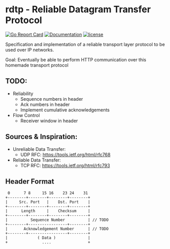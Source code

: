 # rdtp - Reliable Datagram Transfer Protocol

[![Go Report Card](https://goreportcard.com/badge/github.com/adrianosela/rdtp)](https://goreportcard.com/report/github.com/adrianosela/rdtp)
[![Documentation](https://godoc.org/github.com/adrianosela/rdtp?status.svg)](https://godoc.org/github.com/adrianosela/rdtp)
[![license](https://img.shields.io/github/license/adrianosela/rdtp.svg)](https://github.com/adrianosela/rdtp/blob/master/LICENSE)

Specification and implementation of a reliable transport layer protocol to be used over IP networks.

Goal: Eventually be able to perform HTTP communication over this homemade transport protocol

## TODO:
* Reliability
  * Sequence numbers in header
  * Ack numbers in header
  * Implement cumulative acknowledgements
* Flow Control
  * Receiver window in header

## Sources & Inspiration:
* Unreliable Data Transfer:
  * UDP RFC: https://tools.ietf.org/html/rfc768
* Reliable Data Transfer:
  * TCP RFC: https://tools.ietf.org/html/rfc793

## Header Format

```
 0      7 8     15 16    23 24    31
+--------+--------+--------+--------+
|     Src. Port   |    Dst. Port    |
+--------+--------+--------+--------+
|      Length     |    Checksum     |
+--------+--------+--------+--------+
|          Sequence Number          | // TODO
+--------+-----------------+--------+
|       Acknowledgement Number      | // TODO
+--------+-----------------+--------+
|             ( Data )              |
+               ....                +
```
